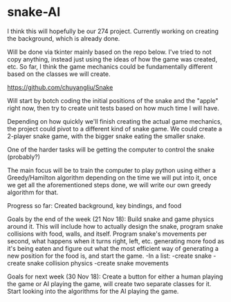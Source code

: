 # snake-AI

I think this will hopefully be our 274 project. Currently working on creating the background, which is already done.

Will be done via tkinter mainly based on the repo below. I've tried to not copy anything, instead just using the ideas of how the game was created, etc. So far, I think the game mechanics could be fundamentally different based on the classes we will create.

https://github.com/chuyangliu/Snake


Will start by botch coding the initial positions of the snake and the "apple" right now, then try to create unit tests based on how much time I will have.

Depending on how quickly we'll finish creating the actual game mechanics, the project could pivot to a different kind of snake game. We could create a 2-player snake game, with the bigger snake eating the smaller snake.

One of the harder tasks will be getting the computer to control the snake (probably?)

The main focus will be to train the computer to play python using either a Greedy/Hamilton algorithm depending on the time we will put into it, once we get all the aforementioned steps done, we will write our own greedy algorithm for that.

Progress so far:
Created background, key bindings, and food

Goals by the end of the week (21 Nov 18):
Build snake and game physics around it. This will include how to actually design the snake, program snake collisions with food, walls, and itself. Program snake's movements per second, what happens when it turns right, left, etc. generating more food as it's being eaten and figure out what the most efficient way of generating a new position for the food is, and start the game.
-In a list:
  -create snake
  -create snake collision physics
  -create snake movements

Goals for next week (30 Nov 18):
Create a button for either a human playing the game or AI playing the game, will create two separate classes for it. Start looking into the algorithms for the AI playing the game.
